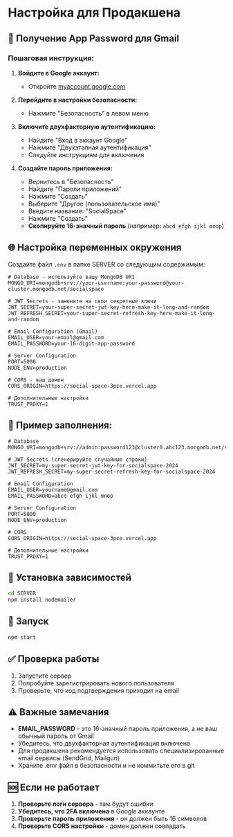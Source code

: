 # Настройка для Продакшена

## 🔑 Получение App Password для Gmail

### Пошаговая инструкция:

1. **Войдите в Google аккаунт:**
   - Откройте [myaccount.google.com](https://myaccount.google.com)

2. **Перейдите в настройки безопасности:**
   - Нажмите "Безопасность" в левом меню

3. **Включите двухфакторную аутентификацию:**
   - Найдите "Вход в аккаунт Google"
   - Нажмите "Двухэтапная аутентификация"
   - Следуйте инструкциям для включения

4. **Создайте пароль приложения:**
   - Вернитесь в "Безопасность"
   - Найдите "Пароли приложений"
   - Нажмите "Создать"
   - Выберите "Другое (пользовательское имя)"
   - Введите название: "SocialSpace"
   - Нажмите "Создать"
   - **Скопируйте 16-значный пароль** (например: `abcd efgh ijkl mnop`)

## 🌐 Настройка переменных окружения

Создайте файл `.env` в папке SERVER со следующим содержимым:

```env
# Database - используйте вашу MongoDB URI
MONGO_URI=mongodb+srv://your-username:your-password@your-cluster.mongodb.net/socialspace

# JWT Secrets - замените на свои секретные ключи
JWT_SECRET=your-super-secret-jwt-key-here-make-it-long-and-random
JWT_REFRESH_SECRET=your-super-secret-refresh-key-here-make-it-long-and-random

# Email Configuration (Gmail)
EMAIL_USER=your-email@gmail.com
EMAIL_PASSWORD=your-16-digit-app-password

# Server Configuration
PORT=5000
NODE_ENV=production

# CORS - ваш домен
CORS_ORIGIN=https://social-space-3pce.vercel.app

# Дополнительные настройки
TRUST_PROXY=1
```

## 📝 Пример заполнения:

```env
# Database
MONGO_URI=mongodb+srv://admin:password123@cluster0.abc123.mongodb.net/socialspace

# JWT Secrets (сгенерируйте случайные строки)
JWT_SECRET=my-super-secret-jwt-key-for-socialspace-2024
JWT_REFRESH_SECRET=my-super-secret-refresh-key-for-socialspace-2024

# Email Configuration
EMAIL_USER=yourname@gmail.com
EMAIL_PASSWORD=abcd efgh ijkl mnop

# Server Configuration
PORT=5000
NODE_ENV=production

# CORS
CORS_ORIGIN=https://social-space-3pce.vercel.app

# Дополнительные настройки
TRUST_PROXY=1
```

## 🔧 Установка зависимостей

```bash
cd SERVER
npm install nodemailer
```

## 🚀 Запуск

```bash
npm start
```

## ✅ Проверка работы

1. Запустите сервер
2. Попробуйте зарегистрировать нового пользователя
3. Проверьте, что код подтверждения приходит на email

## ⚠️ Важные замечания

- **EMAIL_PASSWORD** - это 16-значный пароль приложения, а не ваш обычный пароль от Gmail
- Убедитесь, что двухфакторная аутентификация включена
- Для продакшена рекомендуется использовать специализированные email сервисы (SendGrid, Mailgun)
- Храните .env файл в безопасности и не коммитьте его в git

## 🆘 Если не работает

1. **Проверьте логи сервера** - там будут ошибки
2. **Убедитесь, что 2FA включена** в Google аккаунте
3. **Проверьте пароль приложения** - он должен быть 16 символов
4. **Проверьте CORS настройки** - домен должен совпадать
